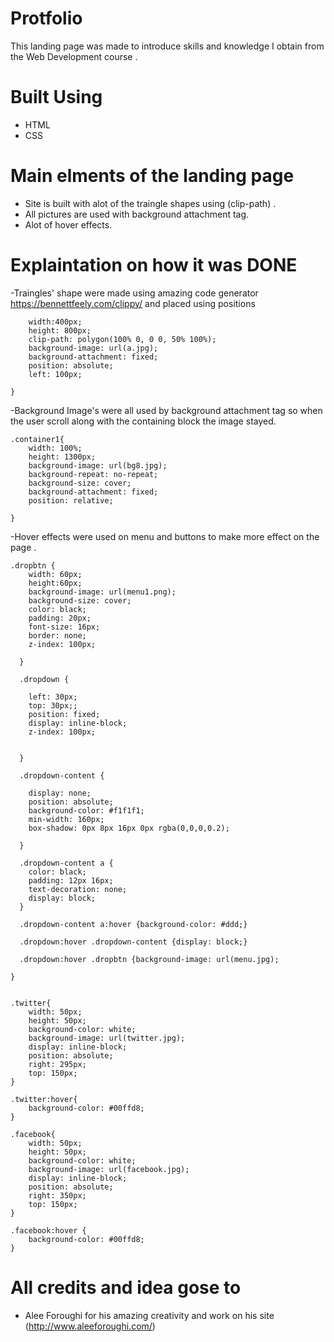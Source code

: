 # Protfolio
This landing page was made to introduce skills and knowledge I obtain from the Web Development course .
# Built Using 
- HTML
- CSS
# Main elments of the landing page 
- Site is built with alot of the traingle shapes using (clip-path) .
- All pictures are used with background attachment tag.
- Alot of hover effects.
# Explaintation on how it was DONE 
-Traingles' shape were made using amazing code generator  https://bennettfeely.com/clippy/ and placed using positions 
```tri1{
    width:400px;
    height: 800px;
    clip-path: polygon(100% 0, 0 0, 50% 100%);
    background-image: url(a.jpg);
    background-attachment: fixed;
    position: absolute;
    left: 100px;
   
}
```

-Background Image's were all used by background attachment tag so when the user scroll along with the containing block the image stayed.
```
.container1{
    width: 100%;
    height: 1300px;
    background-image: url(bg8.jpg);
    background-repeat: no-repeat;
    background-size: cover;
    background-attachment: fixed;
    position: relative;

}
```

-Hover effects were used on menu and buttons to make more effect on the page .
```
.dropbtn {
    width: 60px;
    height:60px;
    background-image: url(menu1.png);
    background-size: cover;
    color: black;
    padding: 20px;
    font-size: 16px;
    border: none;
    z-index: 100px;
   
  }
  
  .dropdown {
    
    left: 30px;
    top: 30px;;
    position: fixed;
    display: inline-block;
    z-index: 100px;


  }
  
  .dropdown-content {

    display: none;
    position: absolute;
    background-color: #f1f1f1;
    min-width: 160px;
    box-shadow: 0px 8px 16px 0px rgba(0,0,0,0.2);
   
  }
  
  .dropdown-content a {
    color: black;
    padding: 12px 16px;
    text-decoration: none;
    display: block;
  }
  
  .dropdown-content a:hover {background-color: #ddd;}
  
  .dropdown:hover .dropdown-content {display: block;}
  
  .dropdown:hover .dropbtn {background-image: url(menu.jpg);

}

```

```

.twitter{
    width: 50px;    
    height: 50px;
    background-color: white;
    background-image: url(twitter.jpg);
    display: inline-block;
    position: absolute;
    right: 295px;
    top: 150px;
}

.twitter:hover{
    background-color: #00ffd8;
}

.facebook{
    width: 50px;
    height: 50px;
    background-color: white;
    background-image: url(facebook.jpg);
    display: inline-block;
    position: absolute;
    right: 350px;
    top: 150px;
}

.facebook:hover {
    background-color: #00ffd8;
}

```
# All credits and idea gose to
- Alee Foroughi for his amazing creativity and work on his site (http://www.aleeforoughi.com/)
